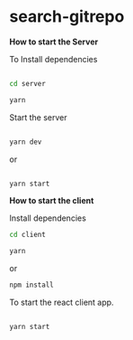 # search-gitrepo


**How to start the Server** 


To Install dependencies 

```sh

cd server

yarn 

```

Start the server

```sh

yarn dev

```

or 

```sh

yarn start 

```


**How to start the client** 


Install dependencies 

```sh
cd client

yarn

```

or

```sh
npm install

```

To start the react client app.

```sh

yarn start

```


